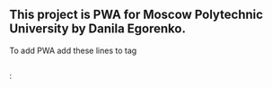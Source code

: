 <h2>This project is PWA for Moscow Polytechnic University by Danila Egorenko.</h2>

<p>To add PWA add these lines to tag <pre><head></pre>:</p>
